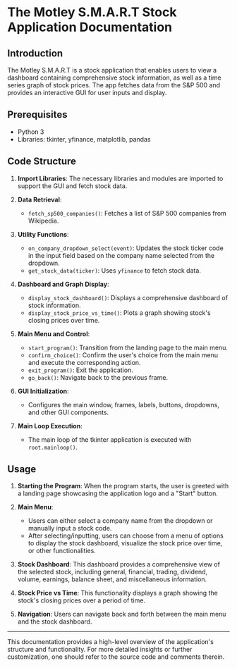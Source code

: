 
# The Motley S.M.A.R.T Stock Application Documentation

## Introduction

The Motley S.M.A.R.T is a stock application that enables users to view a dashboard containing comprehensive stock information, as well as a time series graph of stock prices. The app fetches data from the S&P 500 and provides an interactive GUI for user inputs and display.

## Prerequisites

- Python 3
- Libraries: tkinter, yfinance, matplotlib, pandas

## Code Structure

1. **Import Libraries**: The necessary libraries and modules are imported to support the GUI and fetch stock data.

2. **Data Retrieval**: 
    - `fetch_sp500_companies()`: Fetches a list of S&P 500 companies from Wikipedia.
  
3. **Utility Functions**:
    - `on_company_dropdown_select(event)`: Updates the stock ticker code in the input field based on the company name selected from the dropdown.
    - `get_stock_data(ticker)`: Uses `yfinance` to fetch stock data.
  
4. **Dashboard and Graph Display**:
    - `display_stock_dashboard()`: Displays a comprehensive dashboard of stock information.
    - `display_stock_price_vs_time()`: Plots a graph showing stock's closing prices over time.

5. **Main Menu and Control**:
    - `start_program()`: Transition from the landing page to the main menu.
    - `confirm_choice()`: Confirm the user's choice from the main menu and execute the corresponding action.
    - `exit_program()`: Exit the application.
    - `go_back()`: Navigate back to the previous frame.

6. **GUI Initialization**:
    - Configures the main window, frames, labels, buttons, dropdowns, and other GUI components.

7. **Main Loop Execution**:
    - The main loop of the tkinter application is executed with `root.mainloop()`.

## Usage

1. **Starting the Program**: When the program starts, the user is greeted with a landing page showcasing the application logo and a "Start" button.

2. **Main Menu**:
    - Users can either select a company name from the dropdown or manually input a stock code.
    - After selecting/inputting, users can choose from a menu of options to display the stock dashboard, visualize the stock price over time, or other functionalities.

3. **Stock Dashboard**: This dashboard provides a comprehensive view of the selected stock, including general, financial, trading, dividend, volume, earnings, balance sheet, and miscellaneous information.

4. **Stock Price vs Time**: This functionality displays a graph showing the stock's closing prices over a period of time.

5. **Navigation**: Users can navigate back and forth between the main menu and the stock dashboard.

---

This documentation provides a high-level overview of the application's structure and functionality. For more detailed insights or further customization, one should refer to the source code and comments therein.
